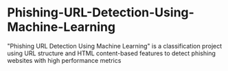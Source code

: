 # Phishing-URL-Detection-Using-Machine-Learning
"Phishing URL Detection Using Machine Learning" is a classification project using URL structure and HTML content-based features to detect phishing websites with high performance metrics
